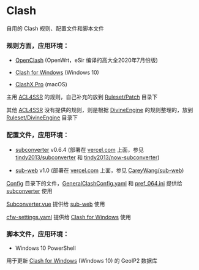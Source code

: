# Clash
自用的 Clash 规则、配置文件和脚本文件

### 规则方面，应用环境：
- [OpenClash](https://github.com/vernesong/OpenClash/tree/master) (OpenWrt，eSir 编译的高大全2020年7月份版)

- [Clash for Windows](https://github.com/Fndroid/clash_for_windows_pkg) (Windows 10)

- [ClashX Pro](https://install.appcenter.ms/users/clashx/apps/clashx-pro/distribution_groups/public) (macOS)

主用 [ACL4SSR](https://github.com/ACL4SSR/ACL4SSR) 的规则，自己补充的放到 [Ruleset/Patch](https://github.com/BlueGrave/Clash/tree/master/Ruleset/Patch) 目录下

其他 [ACL4SSR](https://github.com/ACL4SSR/ACL4SSR) 没有提供的规则，则是根据 [DivineEngine](https://github.com/DivineEngine/Profiles) 的规则整理的，放到 [Ruleset/DivineEngine](https://github.com/BlueGrave/Clash/tree/master/Ruleset/DivineEngine) 目录下

### 配置文件，应用环境：
- [subconverter](https://github.com/tindy2013/subconverter) v0.6.4 (部署在 [vercel.com](https://vercel.com) 上面，参见 [tindy2013/subconverter](https://github.com/tindy2013/subconverter) 和 [tindy2013/now-subconverter](https://github.com/tindy2013/now-subconverter))

- [sub-web](https://github.com/CareyWang/sub-web) v1.0 (部署在 [vercel.com](https://vercel.com) 上面，参见 [CareyWang/sub-web](https://github.com/CareyWang/sub-web))

[Config](https://github.com/BlueGrave/Clash/tree/master/Config) 目录下的文件，[GeneralClashConfig.yaml](https://github.com/BlueGrave/Clash/blob/master/GeneralClashConfig.yaml) 和 [pref_064.ini](https://github.com/BlueGrave/Clash/blob/master/pref_064.ini) 提供给 [subconverter](https://github.com/tindy2013/subconverter) 使用

[Subconverter.vue](https://github.com/BlueGrave/Clash/blob/master/Subconverter.vue) 提供给 [sub-web](https://github.com/CareyWang/sub-web) 使用

[cfw-settings.yaml](https://github.com/BlueGrave/Clash/blob/master/cfw-settings.yaml) 提供给 [Clash for Windows](https://github.com/Fndroid/clash_for_windows_pkg) 使用

### 脚本文件，应用环境：
- Windows 10 PowerShell

用于更新 [Clash for Windows](https://github.com/Fndroid/clash_for_windows_pkg) (Windows 10) 的 GeoIP2 数据库